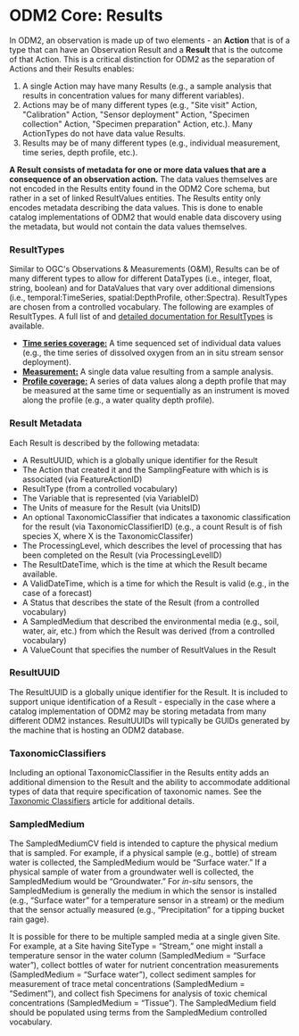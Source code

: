 ODM2 Core: Results
==================

In ODM2, an observation is made up of two elements - an **Action** that is of a type that can have an Observation Result and a **Result** that is the outcome of that Action. This is a critical distinction for ODM2 as the separation of Actions and their Results enables:

1. A single Action may have many Results (e.g., a sample analysis that results in concentration values for many different variables). 
2. Actions may be of many different types (e.g., "Site visit" Action, "Calibration" Action, "Sensor deployment" Action, "Specimen collection" Action, "Specimen preparation" Action, etc.). Many ActionTypes do not have data value Results.
3. Results may be of many different types (e.g., individual measurement, time series, depth profile, etc.).

**A Result consists of metadata for one or more data values that are a consequence of an observation action.** The data values themselves are not encoded in the Results entity found in the ODM2 Core schema, but rather in a set of linked ResultValues entities. The Results entity only encodes metadata describing the data values. This is done to enable catalog implementations of ODM2 that would enable data discovery using the metadata, but would not contain the data values themselves. 

### ResultTypes ###
Similar to OGC's Observations & Measurements (O&M), Results can be of many different types to allow for different DataTypes (i.e., integer, float, string, boolean) and for DataValues that vary over additional dimensions (i.e., temporal:TimeSeries, spatial:DepthProfile, other:Spectra). ResultTypes are chosen from a controlled vocabulary. The following are examples of ResultTypes.  A full list of and [detailed documentation for ResultTypes](ext_results.md) is available.

* [**Time series coverage:**](ext_results_timeseries.md) A time sequenced set of individual data values (e.g., the time series of dissolved oxygen from an in situ stream sensor deployment).
* [**Measurement:**](ext_results_measurement.md) A single data value resulting from a sample analysis.
* [**Profile coverage:**](ext_results_profile.md) A series of data values along a depth profile that may be measured at the same time or sequentially as an instrument is moved along the profile (e.g., a water quality depth profile).

### Result Metadata ###
Each Result is described by the following metadata:

* A ResultUUID, which is a globally unique identifier for the Result
* The Action that created it and the SamplingFeature with which is is associated (via FeatureActionID)
* ResultType (from a controlled vocabulary)
* The Variable that is represented (via VariableID)
* The Units of measure for the Result (via UnitsID)
* An optional TaxonomicClassifier that indicates a taxonomic classification for the result (via TaxonomicClassifierID) (e.g., a count Result is of fish species X, where X is the TaxonomicClassifer)
* The ProcessingLevel, which describes the level of processing that has been completed on the Result (via ProcessingLevelID)
* The ResultDateTime, which is the time at which the Result became available.
* A ValidDateTime, which is a time for which the Result is valid (e.g., in the case of a forecast)
* A Status that describes the state of the Result (from a controlled vocabulary)
* A SampledMedium that described the environmental media (e.g., soil, water, air, etc.) from which the Result was derived (from a controlled vocabulary)
* A ValueCount that specifies the number of ResultValues in the Result

### ResultUUID ###
The ResultUUID is a globally unique identifier for the Result. It is included to support unique identification of a Result - especially in the case where a catalog implementation of ODM2 may be storing metadata from many different ODM2 instances. ResultUUIDs will typically be GUIDs generated by the machine that is hosting an ODM2 database. 

### TaxonomicClassifiers ###
Including an optional TaxonomicClassifier in the Results entity adds an additional dimension to the Result and the ability to accommodate additional types of data that require specification of taxonomic names. See the [Taxonomic Classifiers](core_taxonomicclassifiers.md) article for additional details. 

### SampledMedium ###
The SampledMediumCV field is intended to capture the physical medium that is sampled. For example, if a physical sample (e.g., bottle) of stream water is collected, the SampledMedium would be “Surface water.” If a physical sample of water from a groundwater well is collected, the SampledMedium would be “Groundwater.” For *in-situ* sensors, the SampledMedium is generally the medium in which the sensor is installed (e.g., “Surface water” for a temperature sensor in a stream) or the medium that the sensor actually measured (e.g., “Precipitation” for a tipping bucket rain gage).

It is possible for there to be multiple sampled media at a single given Site. For example, at a Site having SiteType = “Stream,” one might install a temperature sensor in the water column (SampledMedium = “Surface water”), collect bottles of water for nutrient concentration measurements (SampledMedium = “Surface water”), collect sediment samples for measurement of trace metal concentrations (SampledMedium = “Sediment”), and collect fish Specimens for analysis of toxic chemical concentrations (SampledMedium = “Tissue”). The SampledMedium field should be populated using terms from the SampledMedium controlled vocabulary.



